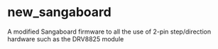 # new_sangaboard
A modified Sangaboard firmware to all the use of 2-pin step/direction hardware such as the DRV8825 module
